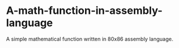 # A-math-function-in-assembly-language
A simple mathematical function written in 80x86 assembly language.
